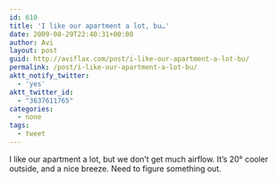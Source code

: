 ```yaml
---
id: 610
title: 'I like our apartment a lot, bu…'
date: 2009-08-29T22:40:31+00:00
author: Avi
layout: post
guid: http://aviflax.com/post/i-like-our-apartment-a-lot-bu/
permalink: /post/i-like-our-apartment-a-lot-bu/
aktt_notify_twitter:
  - 'yes'
aktt_twitter_id:
  - "3637611765"
categories:
  - none
tags:
  - tweet
---
```

I like our apartment a lot, but we don&#8217;t get much airflow. It&#8217;s 20° cooler outside, and a nice breeze. Need to figure something out.